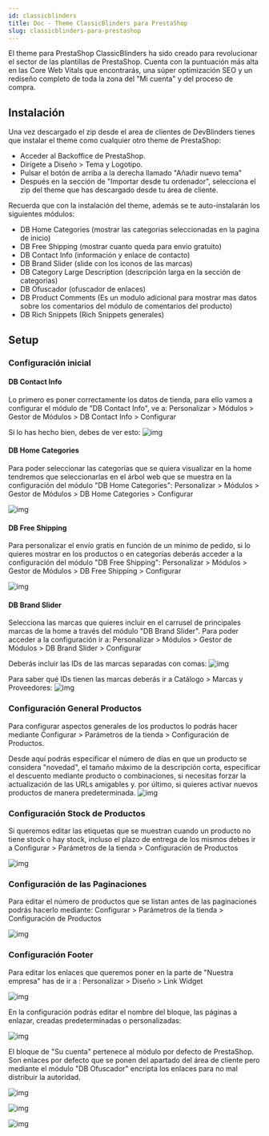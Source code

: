```yaml
---
id: classicblinders
title: Doc - Theme ClassicBlinders para PrestaShop
slug: classicblinders-para-prestashop
---
```


El theme para PrestaShop ClassicBlinders ha sido creado para revolucionar el sector de las plantillas de PrestaShop. Cuenta con la puntuación más alta en las Core Web Vitals que encontrarás, una súper optimización SEO y un rediseño completo de toda la zona del "Mi cuenta" y del proceso de compra.

## Instalación
Una vez descargado el zip desde el area de clientes de DevBlinders tienes que instalar el theme como cualquier otro theme de PrestaShop:

- Acceder al Backoffice de PrestaShop.
- Dirigete a Diseño > Tema y Logotipo.
- Pulsar el botón de arriba a la derecha llamado "Añadir nuevo tema"
- Después en la sección de "Importar desde tu ordenador", selecciona el zip del theme que has descargado desde tu área de cliente.

Recuerda que con la instalación del theme, además se te auto-instalarán los siguientes módulos: 

- DB Home Categories (mostrar las categorias seleccionadas en la pagina de inicio)
- DB Free Shipping (mostrar cuanto queda para envio gratuito)
- DB Contact Info (información y enlace de contacto)
- DB Brand Slider (slide con los iconos de las marcas)
- DB Category Large Description (descripción larga en la sección de categorias)
- DB Ofuscador (ofuscador de enlaces)
- DB Product Comments (Es un modulo adicional para mostrar mas datos sobre los comentarios del módulo de comentarios del producto)
- DB Rich Snippets (Rich Snippets generales)


## Setup

### Configuración inicial

#### DB Contact Info

Lo primero es poner correctamente los datos de tienda, para ello vamos a configurar el módulo de "DB Contact Info", ve a: 
Personalizar > Módulos > Gestor de Módulos > DB Contact Info > Configurar

Si lo has hecho bien, debes de ver esto:
![img](https://devblinders.com/img/cms/documentaciones/classicblinders/contact-info.jpg)

#### DB Home Categories

Para poder seleccionar las categorías que se quiera visualizar en la home tendremos que seleccionarlas en el árbol web que se muestra en la configuración del módulo "DB Home Categories":
Personalizar > Módulos > Gestor de Módulos > DB Home Categories > Configurar

![img](https://devblinders.com/img/cms/DB-Home-Categories.jpg)

#### DB Free Shipping

Para personalizar el envío gratis en función de un mínimo de pedido, si lo quieres mostrar en los productos o en categorías deberás acceder a la configuración del módulo "DB Free Shipping":
Personalizar > Módulos > Gestor de Módulos > DB Free Shipping > Configurar

![img](https://devblinders.com/img/cms/db-free-shipping.jpg)

#### DB Brand Slider

Selecciona las marcas que quieres incluir en el carrusel de principales marcas de la home a través del módulo "DB Brand Slider". Para poder acceder a la configuración ir a:
Personalizar > Módulos > Gestor de Módulos > DB Brand Slider > Configurar

Deberás incluir las IDs de las marcas separadas con comas: 
![img](https://devblinders.com/img/cms/db-brand-slider.jpg)

Para saber qué IDs tienen las marcas deberás ir a Catálogo > Marcas y Proveedores:
![img](https://devblinders.com/img/cms/id-marcas.jpg)

### Configuración General Productos

Para configurar aspectos generales de los productos lo podrás hacer mediante Configurar > Parámetros de la tienda > Configuración de Productos. 

Desde aquí podrás especificar el número de días en que un producto se considera "novedad", el tamaño máximo de la descripción corta, especificar el descuento mediante producto o combinaciones, si necesitas forzar la actualización de las URLs amigables y. por último, si quieres activar nuevos productos de manera predeterminada.
![img](https://devblinders.com/img/cms/configuracion-de-productos.jpg)

### Configuración Stock de Productos

Si queremos editar las etiquetas que se muestran cuando un producto no tiene stock o hay stock, incluso el plazo de entrega de los mismos debes ir a Configurar > Parámetros de la tienda > Configuración de Productos

![img](https://devblinders.com/img/cms/stock-de-producto.jpg)

### Configuración de las Paginaciones

Para editar el número de productos que se listan antes de las paginaciones podrás hacerlo mediante: Configurar > Parámetros de la tienda > Configuración de Productos

![img](https://devblinders.com/img/cms/paginaciones.png)

### Configuración Footer

Para editar los enlaces que queremos poner en la parte de "Nuestra empresa" has de ir a : Personalizar > Diseño > Link Widget

![img](https://devblinders.com/img/cms/link-widget.jpg)

En la configuración podrás editar el nombre del bloque, las páginas a enlazar, creadas predeterminadas o personalizadas:

![img](https://devblinders.com/img/cms/editar-link-widget.jpg)

El bloque de "Su cuenta" pertenece al módulo por defecto de PrestaShop. Son enlaces por defecto que se ponen del apartado del área de cliente pero mediante el módulo "DB Ofuscador" encripta los enlaces para no mal distribuir la autoridad. 

![img](https://devblinders.com/img/cms/su-cuenta.jpg)

![img](https://devblinders.com/img/cms/bloque-mi-cuenta.jpg)

![img](https://devblinders.com/img/cms/db-ofuscador.jpg)
